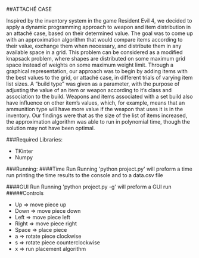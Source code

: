 ##ATTACHÉ CASE

Inspired by the inventory system in the game Resident Evil 4, we decided to apply a dynamic programming approach to weapon and item distribution in an attaché case, based on their determined value. The goal was to come up with an approximation algorithm that would compare items according to their value, exchange them when necessary, and distribute them in any available space in a grid. This problem can be considered as a modified knapsack problem, where shapes are distributed on some maximum grid space instead of weights on some maximum weight limit. Through a graphical representation, our approach was to begin by adding items with the best values to the grid, or attaché case, in different trials of varying item list sizes. A “build type” was given as a parameter, with the purpose of adjusting the value of an item or weapon according to it’s class and association to the build. Weapons and items associated with a set build also have influence on other item’s values, which, for example, means that an ammunition type will have more value if the weapon that uses it is in the inventory. Our findings were that as the size of the list of items increased, the approximation algorithm was able to run in polynomial time, though the solution may not have been optimal.

###Required Libraries:

- TKinter <br>
- Numpy


###Running:
####Time Run
Running 'python project.py' will preform a time run printing the time results to the console and to a data.csv file

####GUI Run
Running 'python project.py -g' will preform a GUI run
#####Controls
- Up => move piece up
- Down => move piece down
- Left => move piece left
- Right => move piece right
- Space => place piece
- a => rotate piece clockwise
- s => rotate piece counterclockwise
- x => run placement algorithm
